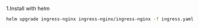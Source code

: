 1.Install with helm
```bash
helm upgrade ingress-nginx ingress-nginx/ingress-nginx -f ingress.yaml  -n ingress-nginx --create-namespace --install
```
